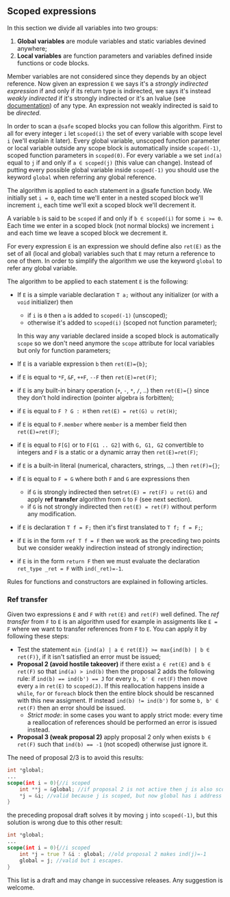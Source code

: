 ## Scoped expressions
In this section we divide all variables into two groups:
1. **Global variables** are module variables and static variables devined anywhere;
2. **Local variables** are function parameters and variables defined inside functions or code blocks.

Member variables are not considered since they depends by an object reference. Now given an expression `E` we says it's a *strongly indirected expression* if and only if its return type is indirected, we says it's instead *weakly indirected* if it's strongly indirected or it's an lvalue (see [documentation](https://dlang.org/spec/expression.html#.define-lvalue)) of any type. An expression not weakly indirected is said to be *directed*.

In order to scan a `@safe` scoped blocks you can follow this algorithm. First to all for every integer `i` let `scoped(i)` the set of every variable with scope level `i` (we'll explain it later). Every global variable, unscoped function parameter or local variable outside any scope block is automatically inside `scoped(-1)`, scoped function parameters in `scoped(0)`. For every variable `a` we set `ind(a)` equal to `j` if and only if `a ∈ scoped(j)` (this value can change). Instead of putting every possible global variable inside `scoped(-1)` you should use the keyword `global` when referring any global reference.

The algorithm is applied to each statement in a @safe function body. We initially set `i = 0`, each time we'll enter in a nested scoped block we'll increment `i`, each time we'll exit a scoped block we'll decrement it. 

A variable `b` is said to be `scoped` if and only if `b ∈ scoped(i)` for some `i >= 0`. Each time we enter in a scoped block (not normal blocks) we increment `i` and each time we leave a scoped block we decrement it.

For every expression `E` is an expression we should define also `ret(E)` as the set of all (local and global) variables such that `E` may return a reference to one of them. In order to simplify the algorithm we use the keyword `global` to refer any global variable.

The algorithm to be applied to each statement `E` is the following:
- If `E` is a simple variable declaration `T a;` without any initializer (or with a `void` initializer) then
    - if `i` is `0` then `a` is added to `scoped(-1)` (unscoped);
    - otherwise it's added to `scoped(i)` (scoped not function parameter);

  In this way any variable declared inside a scoped block is automatically `scope` so we don't need anymore the `scope` attribute for local variables but only for function parameters;
- If `E` is a variable expression `b` then `ret(E)={b}`;
- if `E` is equal to `*F`, `&F`, `++F`, `--F` then `ret(E)=ret(F)`;
- if `E` is any built-in binary operation (`+`, `-`, `*`, `/`, ..) then `ret(E)={}` since they don't hold indirection (pointer algebra is forbitten);
- if `E` is equal to `F ? G : H` then `ret(E) = ret(G) ∪ ret(H)`;
- if `E` is equal to `F.member` where `member` is a member field then `ret(E)=ret(F)`;
- if `E` is equal to `F[G]` or to `F[G1 .. G2]` with `G, G1, G2` convertible to integers and `F` is a static or a dynamic array then `ret(E)=ret(F)`;
- if `E` is a built-in literal (numerical, characters, strings, ...) then `ret(F)={}`;
- if `E` is equal to `F = G` where both `F` and `G` are expressions then
    - if `G` is strongly indirected then set`ret(E) = ret(F) ∪ ret(G)` and apply **ref transfer** algorithm from `G` to `F` (see next section).
    - if `G` is not strongly indirected then `ret(E) = ret(F)` without perform any modification.
- if `E` is declaration `T f = F;` then it's first translated to `T f; f = F;`;
- if `E` is in the form `ref T f = F` then we work as the preceding two points but we consider weakly indirection instead of strongly indirection;
- if `E` is in the form `return F` then we must evaluate the declaration `ret_type _ret = F` with `ind(_ret)=-1`. 

Rules for functions and constructors are explained in following articles.

### Ref transfer
Given two expressions `E` and `F` with `ret(E)` and `ret(F)` well defined. The *ref transfer* from `F` to `E` is an algorithm used for example in assigments like `E = F` where we want to transfer references from `F` to `E`. You can apply it by following these steps:

- Test the statement `min {ind(a) | a ∈ ret(E)} >= max{ind(b) | b ∈ ret(F)}`, if it isn't satisfied an error must be issued;
-  **Proposal 2  (avoid hostile takeover)** if there exist `a ∈ ret(E)` and `b ∈ ret(F)` so that `ind(a) > ind(b)` then the proposal 2 adds the following rule: if `ind(b) == ind(b') == J` for every `b, b' ∈ ret(F)` then move every `a` in `ret(E)` to `scoped(J)`. If this reallocation happens inside a `while`, `for` or `foreach` block then the entire block should be rescanned with this new assigment. If instead `ind(b) != ind(b')` for some `b, b' ∈ ret(F)` then an error should be issued.
    - *Strict mode*: in some cases you want to apply strict mode: every time a reallocation of references should be performed an error is issued instead.
-  **Proposal 3 (weak proposal 2)** apply proposal 2 only when exists `b ∈ ret(F)` such that `ind(b) == -1` (not scoped) otherwise just ignore it.

The need of proposal 2/3 is to avoid this results:
````d
int *global;
...
scope(int i = 0){//i scoped
    int **j = &global; //if proposal 2 is not active then j is also scoped
    *j = &i; //valid because j is scoped, but now global has i address
}
````
the preceding proposal draft solves it by moving `j` into `scoped(-1)`, but this solution is wrong due to this other result:
````d
int *global;
...
scope(int i = 0){//i scoped
    int *j = true ? &i : global; //old proposal 2 makes ind(j)=-1
    global = j; //valid but i escapes.
}
````

This list is a draft and may change in successive releases. Any suggestion is welcome.
